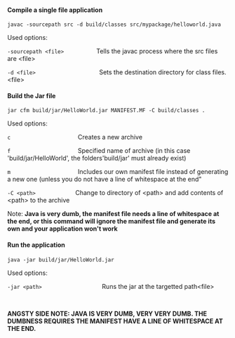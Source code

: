 #### Compile a single file application
	javac -sourcepath src -d build/classes src/mypackage/helloworld.java 

Used options:

```-sourcepath <file> ```  &nbsp;&nbsp;&nbsp;&nbsp;&nbsp;&nbsp;&nbsp;&nbsp;&nbsp;&nbsp;&nbsp;&nbsp;&nbsp;&nbsp;&nbsp; Tells the javac process where the src files are \<file>

```-d <file> ```  &nbsp;&nbsp;&nbsp;&nbsp;&nbsp;&nbsp;&nbsp;&nbsp;&nbsp;&nbsp;&nbsp;&nbsp;&nbsp;&nbsp;&nbsp;&nbsp;&nbsp;&nbsp;&nbsp;&nbsp;&nbsp;&nbsp;&nbsp;&nbsp;&nbsp;&nbsp;&nbsp;&nbsp;&nbsp;&nbsp;&nbsp;&nbsp;&nbsp; Sets the destination directory for class files.\<file>

#### Build the Jar file
    jar cfm build/jar/HelloWorld.jar MANIFEST.MF -C build/classes . 

Used options:

```c```  &nbsp;&nbsp;&nbsp;&nbsp;&nbsp;&nbsp;&nbsp;&nbsp;&nbsp;&nbsp;&nbsp;&nbsp;&nbsp;&nbsp;&nbsp;&nbsp;&nbsp;&nbsp;&nbsp;&nbsp;&nbsp;&nbsp;&nbsp;&nbsp;&nbsp;&nbsp;&nbsp;&nbsp;&nbsp;&nbsp;&nbsp;&nbsp;&nbsp;&nbsp;&nbsp;&nbsp;&nbsp; Creates a new archive

```f```  &nbsp;&nbsp;&nbsp;&nbsp;&nbsp;&nbsp;&nbsp;&nbsp;&nbsp;&nbsp;&nbsp;&nbsp;&nbsp;&nbsp;&nbsp;&nbsp;&nbsp;&nbsp;&nbsp;&nbsp;&nbsp;&nbsp;&nbsp;&nbsp;&nbsp;&nbsp;&nbsp;&nbsp;&nbsp;&nbsp;&nbsp;&nbsp;&nbsp;&nbsp;&nbsp;&nbsp;&nbsp; Specified name of archive (in this case 'build/jar/HelloWorld', the folders'build/jar' must already exist) 

```m```  &nbsp;&nbsp;&nbsp;&nbsp;&nbsp;&nbsp;&nbsp;&nbsp;&nbsp;&nbsp;&nbsp;&nbsp;&nbsp;&nbsp;&nbsp;&nbsp;&nbsp;&nbsp;&nbsp;&nbsp;&nbsp;&nbsp;&nbsp;&nbsp;&nbsp;&nbsp;&nbsp;&nbsp;&nbsp;&nbsp;&nbsp;&nbsp;&nbsp;&nbsp;&nbsp;&nbsp;&nbsp; Includes our own manifest file instead of generating a new one (unless you do not have a line of whitespace at the end" 

```-C <path>``` &nbsp;&nbsp;&nbsp;&nbsp;&nbsp;&nbsp;&nbsp;&nbsp;&nbsp;&nbsp;&nbsp;&nbsp;&nbsp;&nbsp;&nbsp;&nbsp;&nbsp;&nbsp;&nbsp;&nbsp;&nbsp; Change to directory of \<path> and add contents of \<path> to the archive




Note: <b> Java is very dumb, the manifest file needs a line of whitespace at the end, or this command will ignore the manifest file and generate its own and your application won't work</b>

#### Run the application
    java -jar build/jar/HelloWorld.jar

Used options:

```-jar <path> ```  &nbsp;&nbsp;&nbsp;&nbsp;&nbsp;&nbsp;&nbsp;&nbsp;&nbsp;&nbsp;&nbsp;&nbsp;&nbsp;&nbsp;&nbsp;&nbsp;&nbsp;&nbsp;&nbsp;&nbsp;&nbsp;&nbsp;&nbsp;&nbsp;&nbsp;&nbsp;&nbsp;&nbsp;&nbsp;&nbsp;&nbsp; Runs the jar at the targetted path\<file>

&nbsp;
&nbsp;

<b> ANGSTY SIDE NOTE: JAVA IS VERY DUMB, VERY VERY DUMB. THE DUMBNESS REQUIRES THE MANIFEST HAVE A LINE OF WHITESPACE AT THE END. </b>